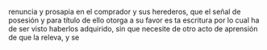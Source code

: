 renuncia y prosapia en el comprador y sus herederos, que el señal de posesión y para título de ello otorga a su favor es
ta escritura por lo cual ha de ser visto haberlos adquirido, sin que necesite de otro acto de aprensión de que la releva, y se